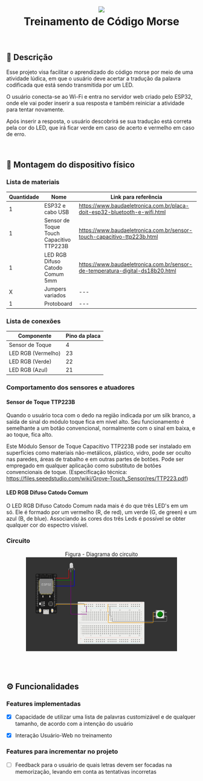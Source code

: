 <h1 align="center">
  <img src="https://media.elektor.com/media/catalog/product/cache/9cc822bfc6a57f9729d464b8b5e0e0df/j/o/joy-it-nodemcu-esp32-development-board_front.png" width="300" /><br/>
Treinamento de Código Morse <br/>
</h1>

<br/>

## :pushpin: Descrição

Esse projeto visa facilitar o aprendizado do código morse por meio de uma atividade lúdica, em que o usuário deve acertar a tradução da palavra codificada que está sendo transmitida por um LED.

O usuário conecta-se ao Wi-Fi e entra no servidor web criado pelo ESP32, onde ele vai poder inserir a sua resposta e também reiniciar a atividade para tentar novamente.

Após inserir a resposta, o usuário descobrirá se sua tradução está correta pela cor do LED, que irá ficar verde em caso de acerto e vermelho em caso de erro.


<br/>

## :robot: Montagem do dispositivo físico

### Lista de materiais

| Quantidade | Nome | Link para referência |
| --- | --- | --- |
| 1 | ESP32 e cabo USB | https://www.baudaeletronica.com.br/placa-doit-esp32-bluetooth-e-wifi.html |
| 1 | Sensor de Toque Touch Capacitivo TTP223B | https://www.baudaeletronica.com.br/sensor-touch-capacitivo-ttp223b.html |
| 1 | LED RGB Difuso Catodo Comum 5mm | https://www.baudaeletronica.com.br/sensor-de-temperatura-digital-ds18b20.html |
| X | Jumpers variados | --- |
| 1 | Protoboard | --- |

### Lista de conexões

| Componente | Pino da placa |
| --- | --- |
| Sensor de Toque | 4 |
| LED RGB (Vermelho) | 23 |
| LED RGB (Verde) | 22 |
| LED RGB (Azul) | 21 |


### Comportamento dos sensores e atuadores

#### Sensor de Toque TTP223B

Quando o usuário toca com o dedo na região indicada por um silk branco, a saída de sinal do módulo toque fica em nível alto. Seu funcionamento é semelhante a um botão convencional, normalmente com o sinal em baixa, e ao toque, fica alto.

Este Módulo Sensor de Toque Capacitivo TTP223B pode ser instalado em superfícies como materiais não-metálicos, plástico, vidro, pode ser oculto nas paredes, áreas de trabalho e em outras partes de botões. Pode ser empregado em qualquer aplicação como substituto de botões convencionais de toque. (Especificação técnica: https://files.seeedstudio.com/wiki/Grove-Touch_Sensor/res/TTP223.pdf)

#### LED RGB Difuso Catodo Comum

O LED RGB Difuso Catodo Comum nada mais é do que três LED's em um só. Ele é formado por um vermelho (R, de red), um verde (G, de green) e um azul (B, de blue). Associando às cores dos três Leds é possível se obter qualquer cor do espectro visível.


### Circuito

<p align="center">
Figura - Diagrama do circuito<br/>
  <img src="https://github.com/npedrohh/TreinadorMorse/blob/main/src/circuito.jpg" width="400" /><br/>
</p>
<br/>

<br/>

## ⚙️ Funcionalidades

### Features implementadas

- [x] Capacidade de utilizar uma lista de palavras customizável e de qualquer tamanho, de acordo com a intenção do usuário
- [x] Interação Usuário-Web no treinamento


### Features para incrementar no projeto

- [ ] Feedback para o usuário de quais letras devem ser focadas na memorização, levando em conta as tentativas incorretas
